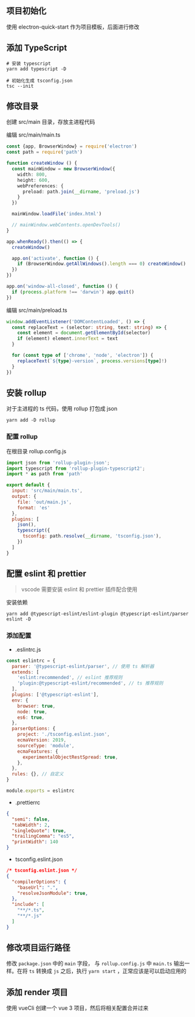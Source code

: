 
## 项目初始化

使用 electron-quick-start 作为项目模板，后面进行修改

## 添加 TypeScript

```shell
# 安装 typescript
yarn add typescript -D

# 初始化生成 tsconfig.json
tsc --init
```

## 修改目录

创建 src/main 目录，存放主进程代码

编辑 src/main/main.ts

```ts
const {app, BrowserWindow} = require('electron')
const path = require('path')

function createWindow () {
  const mainWindow = new BrowserWindow({
    width: 800,
    height: 600,
    webPreferences: {
      preload: path.join(__dirname, 'preload.js')
    }
  })

  mainWindow.loadFile('index.html')

  // mainWindow.webContents.openDevTools()
}

app.whenReady().then(() => {
  createWindow()

  app.on('activate', function () {
    if (BrowserWindow.getAllWindows().length === 0) createWindow()
  })
})

app.on('window-all-closed', function () {
  if (process.platform !== 'darwin') app.quit()
})

```

编辑 src/main/preload.ts

```ts
window.addEventListener('DOMContentLoaded', () => {
  const replaceText = (selector: string, text: string) => {
    const element = document.getElementById(selector)
    if (element) element.innerText = text
  }

  for (const type of ['chrome', 'node', 'electron']) {
    replaceText(`${type}-version`, process.versions[type]!)
  }
})
```

## 安装 rollup

对于主进程的 ts 代码，使用 rollup 打包成 json

```shell
yarn add -D rollup 
```

### 配置 rollup

在根目录 rollup.config.js

```js
import json from 'rollup-plugin-json';
import typescript from 'rollup-plugin-typescript2';
import * as path from 'path'

export default {
  input: 'src/main/main.ts',
  output: {
    file: 'out/main.js',
    format: 'es'
  },
  plugins: [
    json(),
    typescript({
      tsconfig: path.resolve(__dirname, 'tsconfig.json'),
    })
  ]
}
```

## 配置 eslint 和 prettier

> vscode 需要安装 eslint 和 prettier 插件配合使用

安装依赖

```shell
yarn add @typescript-eslint/eslint-plugin @typescript-eslint/parser eslint -D
```

### 添加配置

- .eslintrc.js

```js
const eslintrc = {
  parser: '@typescript-eslint/parser', // 使用 ts 解析器
  extends: [
    'eslint:recommended', // eslint 推荐规则
    'plugin:@typescript-eslint/recommended', // ts 推荐规则
  ],
  plugins: ['@typescript-eslint'],
  env: {
    browser: true,
    node: true,
    es6: true,
  },
  parserOptions: {
    project: './tsconfig.eslint.json',
    ecmaVersion: 2019,
    sourceType: 'module',
    ecmaFeatures: {
      experimentalObjectRestSpread: true,
    },
  },
  rules: {}, // 自定义
}

module.exports = eslintrc
```

- .prettierrc

```json
{
  "semi": false,
  "tabWidth": 2,
  "singleQuote": true,
  "trailingComma": "es5",
  "printWidth": 140
}
```

- tsconfig.eslint.json

```json
/* tsconfig.eslint.json */
{
  "compilerOptions": {
    "baseUrl": ".",
    "resolveJsonModule": true,
  },
  "include": [
    "**/*.ts",
    "**/*.js"
  ]
}
```

## 修改项目运行路径

修改 `package.json` 中的 `main` 字段， 与 `rollup.config.js` 中 `main.ts` 输出一样。在将 `ts` 转换成 `js` 之后，执行 `yarn start` ，正常应该是可以启动应用的

## 添加 render 项目

使用 vueCli 创建一个 vue 3 项目，然后将相关配置合并过来
